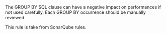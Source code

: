 The GROUP BY SQL clause can have a negative impact on performances if not used carefully. Each GROUP BY occurrence should be manually reviewed.

This rule is take from SonarQube rules.